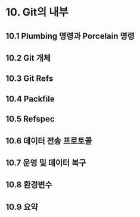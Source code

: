 # 10. Git의 내부

## 10.1 Plumbing 명령과 Porcelain 명령

## 10.2 Git 개체

## 10.3 Git Refs

## 10.4 Packfile

## 10.5 Refspec

## 10.6 데이터 전송 프로토콜

## 10.7 운영 및 데이터 복구

## 10.8 환경변수

## 10.9 요약

